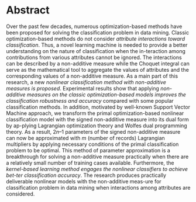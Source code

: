 # Abstract 

Over the past few decades, numerous optimization-based methods have been proposed for solving the classification problem in data mining. 
Classic optimization-based methods do not consider *attribute interactions toward classification*. 
Thus, a novel learning machine is needed to provide a better understanding on the nature of classification when the in-teraction among contributions from various attributes cannot be ignored. 
The interactions can be described by a non-additive measure while the Choquet integral can serve as the mathematical tool to aggregate the values of attributes and the corresponding values of a non-additive measure. 
As a main part of this research, a new *nonlinear classification method with non-additive measures is proposed*. 
Experimental results show that applying *non-additive measures on the classic optimization-based models improves the classification robustness and accuracy* compared with some popular classification methods. 
In addition, motivated by well-known Support Vector Machine approach, we transform the primal optimization-based nonlinear classification model with the signed non-additive measure into its dual form by ap-plying Lagrangian optimization theory and Wolfes dual programming theory. 
As a result, $2n – 1$ parameters of the signed non-additive measure can now be approximated with $m$ (number of records) Lagrangian multipliers by applying necessary conditions of the primal classification problem to be optimal. 
This method of parameter approximation is a breakthrough for solving a non-additive measure practically when there are a relatively small number of training cases available. 
Furthermore, the *kernel-based learning method engages the nonlinear classifiers to achieve bet-ter classification accuracy*. 
The research produces practically deliverable nonlinear models with the non-additive meas-ure for classification problem in data mining when interactions among attributes are considered.